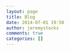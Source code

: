 ```yaml
---
layout: page
title: Blog
date: 2014-07-01 19:50
author: jeremystocks
comments: true
categories: []
---
```


